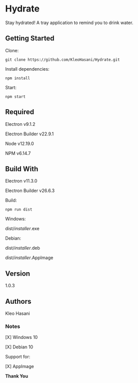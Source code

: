 # Hydrate

Stay hydrated! A tray application to remind you to drink water.

## Getting Started

Clone:

```
git clone https://github.com/KleoHasani/Hydrate.git
```

Install dependencies:

```
npm install
```

Start:

```
npm start
```

## Required

Electron v9.1.2

Electron Builder v22.9.1

Node v12.19.0

NPM v6.14.7

## Build With

Electron v11.3.0

Electron Builder v26.6.3

Build:

```
npm run dist
```

Windows:

dist/_installer_.exe

Debian:

dist/_installer_.deb

dist/_installer_.AppImage

## Version

1.0.3

## Authors

Kleo Hasani

### Notes

[X] Windows 10

[X] Debian 10

Support for:

[X] AppImage

**Thank You**
